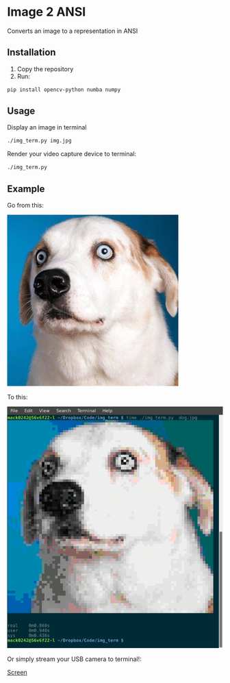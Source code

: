 Image 2 ANSI
=
Converts an image to a representation in ANSI

Installation
-
1. Copy the repository
2. Run:
```bash
pip install opencv-python numba numpy
```
Usage
-

Display an image in terminal 
```bash
./img_term.py img.jpg 
```
Render your video capture device to terminal:
```bash
./img_term.py
```

Example
-
Go from this:

![Dog](/dog.jpg)

To this:

![Screenshot](/screenshot.png)

Or simply stream your USB camera to terminal!:

[Screen](/RemarkablePalatableKob.webm)